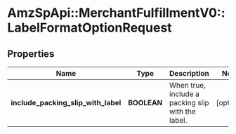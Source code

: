 # AmzSpApi::MerchantFulfillmentV0::LabelFormatOptionRequest

## Properties
Name | Type | Description | Notes
------------ | ------------- | ------------- | -------------
**include_packing_slip_with_label** | **BOOLEAN** | When true, include a packing slip with the label. | [optional] 

